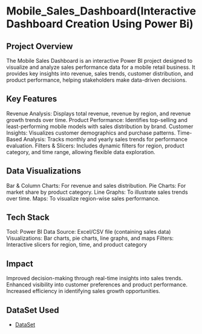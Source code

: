 # Mobile_Sales_Dashboard(Interactive Dashboard Creation Using Power Bi)
## Project Overview
The Mobile Sales Dashboard is an interactive Power BI project designed to visualize and analyze sales performance data for a mobile retail business. It provides key insights into revenue, sales trends, customer distribution, and product performance, helping stakeholders make data-driven decisions.

## Key Features
Revenue Analysis: Displays total revenue, revenue by region, and revenue growth trends over time.
Product Performance: Identifies top-selling and least-performing mobile models with sales distribution by brand.
Customer Insights: Visualizes customer demographics and purchase patterns.
Time-Based Analysis: Tracks monthly and yearly sales trends for performance evaluation.
Filters & Slicers: Includes dynamic filters for region, product category, and time range, allowing flexible data exploration.

## Data Visualizations
Bar & Column Charts: For revenue and sales distribution.
Pie Charts: For market share by product category.
Line Graphs: To illustrate sales trends over time.
Maps: To visualize region-wise sales performance.

## Tech Stack
Tool: Power BI
Data Source: Excel/CSV file (containing sales data)
Visualizations: Bar charts, pie charts, line graphs, and maps
Filters: Interactive slicers for region, time, and product category

## Impact
Improved decision-making through real-time insights into sales trends.
Enhanced visibility into customer preferences and product performance.
Increased efficiency in identifying sales growth opportunities.

## DataSet Used
- <a href="https://github.com/RaghavendraZende/Mobile_Sales_Dashboard-/blob/main/Mobile%20Sales%20Dashboard.pbix">DataSet</a>
